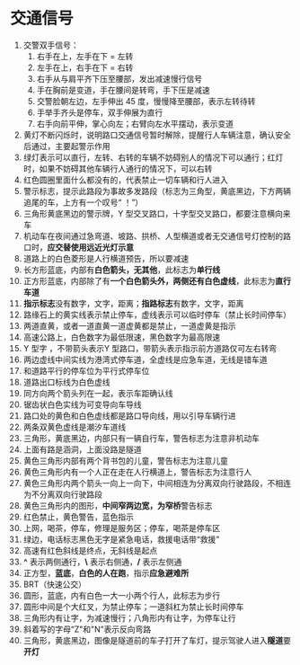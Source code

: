 # 交通信号

1. 交警双手信号：
   1. 右手在上，左手在下 = 左转
   2. 左手在上，右手在下 = 右转
   3. 右手从与肩平齐下压至腰部，发出减速慢行信号
   4. 手在胸前是变道，手在腰间是转弯，手下压是减速
   5. 交警脸朝左边，左手伸出 45 度，慢慢降至腰部，表示左转待转
   6. 手举手齐头是停车，双手伸展为直行
   7. 右手向前平伸，掌心向左；右臂向左水平摆动，表示变道
2. 黄灯不断闪烁时，说明路口交通信号暂时解除，提醒行人车辆注意，确认安全后通过，主要起警示作用
3. 绿灯表示可以直行，左转、右转的车辆不妨碍别人的情况下可以通行；红灯时，如果不妨碍其他车辆行人通行的情况下，可以右转
4. 红色圆圈里面什么都没有的，代表禁止一切车辆和行人进入
5. 警示标志，提示此路段为事故多发路段（标志为三角型，黄底黑边，下方两辆追尾的车，上方有一个叹号“  ！”）
6. 三角形黄底黑边的警示牌，Y 型交叉路口，十字型交叉路口，都要注意横向来车
7. 机动车在夜间通过急弯道、坡路、拱桥、人型横道或者无交通信号灯控制的路口时，**应交替使用远近光灯示意**
8. 道路上的白色菱形是人行横道预告，所以要减速
9. 长方形蓝底，内部有**白色箭头，无其他**，此标志为**单行线**
10. 正方形蓝底，内部除了有**一个白色箭头外，两侧还有白色虚线**，此标志为**直行车道**
11. **指示标志**没有数字，文字，距离；**指路标志**有数字，文字，距离
12. 路缘石上的黄实线表示禁止停车，虚线表示可以临时停车（禁止长时间停车）
13. 两道直黄，或者一道直黄一道虚黄都是禁止，一道虚黄是指示
14. 高速公路上，白色数字为最低限速，黑色数字为最高限速
15. Y 型字 ，不带箭头表示Y 型路口，带箭头表示指示前方道路仅可左右转弯
16. 两边虚线中间实线为港湾式停车道，全虚线是应急车道，无线是错车道 
17. 和道路平行的停车位为平行式停车位
18. 道路出口标线为白色虚线
19. 同方向两个箭头列在一起，表示车距确认线
20. 锯齿状白色实线为可变导向车导线
21. 路口处的黄色和白色虚线都是路口导向线，用以引导车辆行进
22. 两条双黄色虚线是潮汐车道线
23. 三角形，黄底黑边，内部只有一辆自行车，警告标志为注意非机动车
24. 上面有路是涵洞，上面没路是隧道
25. 黄色三角形内部有两个背书包的儿童，警告标志为注意儿童
26. 黄色三角形内有一个人正在走在人行横道上，警告标志为注意行人
27. 黄色三角形内两个箭头一向上一向下，中间相连为分离双向行驶路段，不相连为不分离双向行驶路段
28. 黄色三角形内的图形，**中间窄两边宽，为窄桥**警告标志
29. 红色禁止，黄色警告，蓝色指示
30. 上网，喝茶，停车，修理是服务区；停车，喝茶是停车区
31. 绿边，电话标志黑色无字是紧急电话，救援电话带“救援”
32. 高速有红色斜线是终点，无斜线是起点
33. **^** 表示两侧通行，**\\** 表示右侧通，**/** 表示左侧通
34. 正方型，**蓝底**，**白色的人在跑**，指示**应急避难所**
35. BRT（快速公交）
36. 圆形，蓝底，内有白色一大一小两个行人，此标志为步行
37. 圆形中间是个大红叉，为禁止停车；一道斜杠为禁止长时间停车
38. 三角形内有让字，为减速慢行；八角形内有让字，为停车让行
39. 斜着写的字母“Z"和"N”表示反向弯路
40. 三角形，黄底黑边，图像是隧道前的车子打开了车灯，提示驾驶人进入**隧道**要**开灯**

